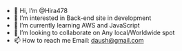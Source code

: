 - 👋 Hi, I’m @Hira478
- 👀 I’m interested in Back-end site in development
- 🌱 I’m currently learning AWS and JavaScript
- 💞️ I’m looking to collaborate on Any local/Worldwide spot
- 📫 How to reach me Email: daush@gmail.com
<!---
Hira478/Hira478 is a ✨ special ✨ repository because its `README.md` (this file) appears on your GitHub profile.
You can click the Preview link to take a look at your changes.
--->
